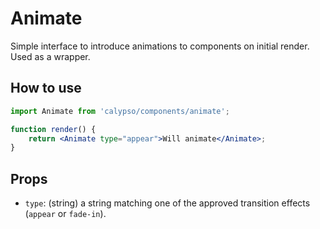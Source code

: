 # Animate

Simple interface to introduce animations to components on initial render. Used as a wrapper.

## How to use

```jsx
import Animate from 'calypso/components/animate';

function render() {
	return <Animate type="appear">Will animate</Animate>;
}
```

## Props

- `type`: (string) a string matching one of the approved transition effects (`appear` or `fade-in`).

